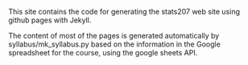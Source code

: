 This site contains the code for generating the stats207 web site using github pages with Jekyll.

The content of most of the pages is generated automatically by syllabus/mk_syllabus.py based on the information in the Google spreadsheet for the course, using the google sheets API.
